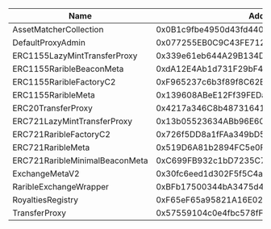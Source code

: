  Name | Address | Url 
 --- | --- | ---
 AssetMatcherCollection | 0x0B1c9fbe4950d43fd440fa5247429aEa042147CA | https://sepolia.etherscan.io/address/0x0B1c9fbe4950d43fd440fa5247429aEa042147CA 
 DefaultProxyAdmin | 0x077255EB0C9C43FE7121519AE23C32388fC2eE3d | https://sepolia.etherscan.io/address/0x077255EB0C9C43FE7121519AE23C32388fC2eE3d 
 ERC1155LazyMintTransferProxy | 0x339e61eb644A29B134D7fD3fA589C6b3ca184111 | https://sepolia.etherscan.io/address/0x339e61eb644A29B134D7fD3fA589C6b3ca184111 
 ERC1155RaribleBeaconMeta | 0xdA12E4Ab1d731F29bF4Bff8f971579D95f8DDD07 | https://sepolia.etherscan.io/address/0xdA12E4Ab1d731F29bF4Bff8f971579D95f8DDD07 
 ERC1155RaribleFactoryC2 | 0xF965237c6b3f89f8C62B45b94097899E3562A830 | https://sepolia.etherscan.io/address/0xF965237c6b3f89f8C62B45b94097899E3562A830 
 ERC1155RaribleMeta | 0x139608ABeE12Ff39FEDae39C493B571A25995E10 | https://sepolia.etherscan.io/address/0x139608ABeE12Ff39FEDae39C493B571A25995E10 
 ERC20TransferProxy | 0x4217a346C8b48731641327b65bb6F6d3243d64e2 | https://sepolia.etherscan.io/address/0x4217a346C8b48731641327b65bb6F6d3243d64e2 
 ERC721LazyMintTransferProxy | 0x13b05523634ABb96E6017Da71b7698CAecDf50b2 | https://sepolia.etherscan.io/address/0x13b05523634ABb96E6017Da71b7698CAecDf50b2 
 ERC721RaribleFactoryC2 | 0x726f5DD8a1fFAa349bD57501Ba760AB5A03e91Ff | https://sepolia.etherscan.io/address/0x726f5DD8a1fFAa349bD57501Ba760AB5A03e91Ff 
 ERC721RaribleMeta | 0x519D6A81b2894FC5e0F2a8B900F6f5CdE1132dBB | https://sepolia.etherscan.io/address/0x519D6A81b2894FC5e0F2a8B900F6f5CdE1132dBB 
 ERC721RaribleMinimalBeaconMeta | 0xC699FB932c1bD7235C7ED19388f26A2428224AED | https://sepolia.etherscan.io/address/0xC699FB932c1bD7235C7ED19388f26A2428224AED 
 ExchangeMetaV2 | 0x30fc6eed1d302F5f5C4a8aa58047d1a730b3Cc91 | https://sepolia.etherscan.io/address/0x30fc6eed1d302F5f5C4a8aa58047d1a730b3Cc91 
 RaribleExchangeWrapper | 0xBFb17500344bA3475d46091F5c8f1e33B31ed909 | https://sepolia.etherscan.io/address/0xBFb17500344bA3475d46091F5c8f1e33B31ed909 
 RoyaltiesRegistry | 0xF65eF65a95821A16E02973b1C2200FA58898e3c0 | https://sepolia.etherscan.io/address/0xF65eF65a95821A16E02973b1C2200FA58898e3c0 
 TransferProxy | 0x57559104c0e4fbc578fF4251b63eA0903d7CAe32 | https://sepolia.etherscan.io/address/0x57559104c0e4fbc578fF4251b63eA0903d7CAe32 
